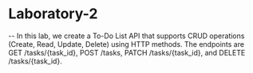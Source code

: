 # Laboratory-2 

-- In this lab, we create a To-Do List API that supports CRUD operations (Create, Read, Update, Delete) using HTTP methods. The endpoints are GET /tasks/{task_id}, POST /tasks, PATCH /tasks/{task_id}, and DELETE /tasks/{task_id}.
